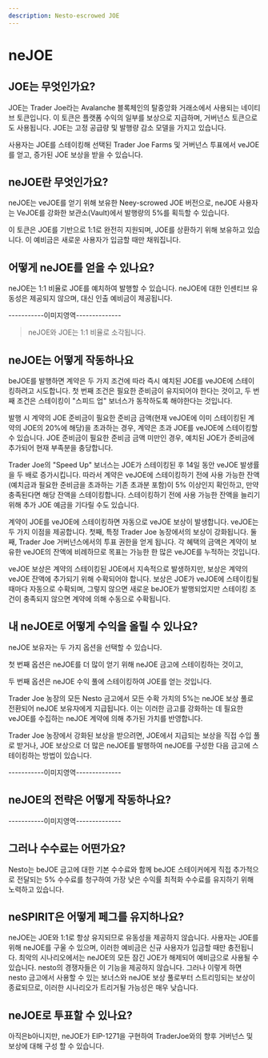 ```yaml
---
description: Nesto-escrowed JOE
---
```


# neJOE

## JOE는 무엇인가요?

JOE는 Trader Joe라는 Avalanche 블록체인의 탈중앙화 거래소에서 사용되는 네이티브 토큰입니다. 이 토큰은 플랫폼 수익의 일부를 보상으로 지급하며, 거버넌스 토큰으로도 사용됩니다. JOE는 고정 공급량 및 발행량 감소 모델을 가지고 있습니다.&#x20;

사용자는 JOE를 스테이킹해 선택된 Trader Joe Farms 및 거버넌스 투표에서 veJOE를 얻고, 증가된 JOE 보상을 받을 수 있습니다.

## neJOE란 무엇인가요?

neJOE는 veJOE를 얻기 위해 보유한 Neey-scrowed JOE 버전으로, neJOE 사용자는 VeJOE를 강화한 보관소(Vault)에서 발행량의 5%를 획득할 수 있습니다.&#x20;

이 토큰은 JOE를 기반으로 1:1로 완전히 지원되며, JOE를 상환하기 위해 보유하고 있습니다. 이 예비금은 새로운 사용자가 입금할 때만 채워집니다.

## 어떻게 neJOE를 얻을 수 있나요?

neJOE는 1:1 비율로 JOE를 예치하여 발행할 수 있습니다. neJOE에 대한 인센티브 유동성은 제공되지 않으며, 대신 인출 예비금이 제공됩니다.

\-----------이미지영역--------------

> neJOE와 JOE는 1:1 비율로 소각됩니다.

## neJOE는 어떻게 작동하나요

beJOE를 발행하면 계약은 두 가지 조건에 따라 즉시 예치된 JOE를 veJOE에 스테이킹하려고 시도합니다. 첫 번째 조건은 필요한 준비금이 유지되어야 한다는 것이고, 두 번째 조건은 스테이킹이 "스피드 업" 보너스가 동작하도록 해야한다는 것입니다.

발행 시 계약의 JOE 준비금이 필요한 준비금 금액(현재 veJOE에 이미 스테이킹된 계약의 JOE의 20%에 해당)을 초과하는 경우, 계약은 초과 JOE를 veJOE에 스테이킹할 수 있습니다. JOE 준비금이 필요한 준비금 금액 미만인 경우, 예치된 JOE가 준비금에 추가되어 현재 부족분을 충당합니다.

Trader Joe의 "Speed Up" 보너스는 JOE가 스테이킹된 후 14일 동안 veJOE 발생률을 두 배로 증가시킵니다. 따라서 계약은 veJOE에 스테이킹하기 전에 사용 가능한 잔액(예치금과 필요한 준비금을 초과하는 기존 초과분 포함)이 5% 이상인지 확인하고, 만약 충족된다면 해당 잔액을 스테이킹합니다. 스테이킹하기 전에 사용 가능한 잔액을 늘리기 위해 추가 JOE 예금을 기다릴 수도 있습니다.

계약이 JOE를 veJOE에 스테이킹하면 자동으로 veJOE 보상이 발생합니다. veJOE는 두 가지 이점을 제공합니다. 첫째, 특정 Trader Joe 농장에서의 보상이 강화됩니다. 둘째, Trader Joe 거버넌스에서의 투표 권한을 얻게 됩니다. 각 혜택의 금액은 계약이 보유한 veJOE의 잔액에 비례하므로 목표는 가능한 한 많은 veJOE를 누적하는 것입니다.

veJOE 보상은 계약의 스테이킹된 JOE에서 지속적으로 발생하지만, 보상은 계약의 veJOE 잔액에 추가되기 위해 수확되어야 합니다. 보상은 JOE가 veJOE에 스테이킹될 때마다 자동으로 수확되며, 그렇지 않으면 새로운 beJOE가 발행되었지만 스테이킹 조건이 충족되지 않으면 계약에 의해 수동으로 수확됩니다.

## 내 neJOE로 어떻게 수익을 올릴 수 있나요?

neJOE 보유자는 두 가지 옵션을 선택할 수 있습니다.&#x20;

첫 번째 옵션은 neJOE를 더 많이 얻기 위해 neJOE 금고에 스테이킹하는 것이고,&#x20;

두 번째 옵션은 neJOE 수익 풀에 스테이킹하여 JOE를 얻는 것입니다.&#x20;

Trader Joe 농장의 모든 Nesto 금고에서 모든 수확 가치의 5%는 neJOE 보상 풀로 전환되어 neJOE 보유자에게 지급됩니다. 이는 이러한 금고를 강화하는 데 필요한 veJOE를 수집하는 neJOE 계약에 의해 추가된 가치를 반영합니다.

Trader Joe 농장에서 강화된 보상을 받으려면, JOE에서 지급되는 보상을 직접 수입 풀로 받거나, JOE 보상으로 더 많은 neJOE를 발행하여 neJOE를 구성한 다음 금고에 스테이킹하는 방법이 있습니다.

\-----------이미지영역--------------

## neJOE의 전략은 어떻게 작동하나요?

\-----------이미지영역--------------

## 그러나 수수료는 어떤가요?

Nesto는 beJOE 금고에 대한 기본 수수료와 함께 beJOE 스테이커에게 직접 추가적으로 전달되는 5% 수수료를 청구하여 가장 낮은 수익률 최적화 수수료를 유지하기 위해 노력하고 있습니다.

## neSPIRIT은 어떻게 페그를 유지하나요?

neJOE는 JOE와 1:1로 항상 유지되므로 유동성을 제공하지 않습니다. 사용자는 JOE를 위해 neJOE를 구울 수 있으며, 이러한 예비금은 신규 사용자가 입금할 때만 충전됩니다. 최악의 시나리오에서는 neJOE의 모든 잠긴 JOE가 해제되어 예비금으로 사용될 수 있습니다. nesto의 경쟁자들은 이 기능을 제공하지 않습니다. 그러나 이렇게 하면 nesto 금고에서 사용할 수 있는 보너스와 neJOE 보상 풀로부터 스트리밍되는 보상이 종료되므로, 이러한 시나리오가 트리거될 가능성은 매우 낮습니다.

## neJOE로 투표할 수 있나요?

아직은b아니지만, neJOE가 EIP-1271을 구현하여 TraderJoe와의 향후 거버넌스 및 보상에 대해 구성 할 수 있습니다.
